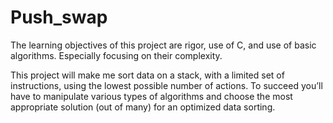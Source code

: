 # Push_swap
The learning objectives of this project are rigor, use of C, and use of basic algorithms. Especially focusing on their complexity.

This project will make me sort data on a stack, with a limited set of instructions, using
the lowest possible number of actions. To succeed you’ll have to manipulate various
types of algorithms and choose the most appropriate solution (out of many) for an
optimized data sorting.
